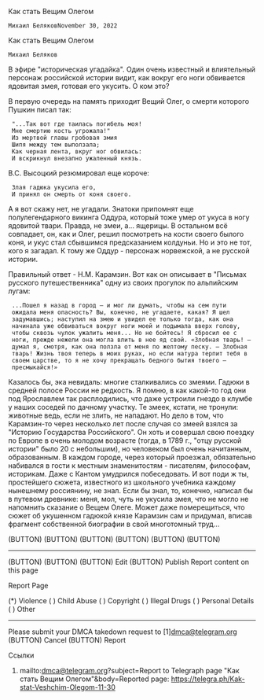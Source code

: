 Как стать Вещим Олегом


    Михаил БеляковNovember 30, 2022

Как стать Вещим Олегом


    Михаил Беляков

   В эфире "историческая угадайка". Один очень известный и влиятельный
   персонаж российской истории видит, как вокруг его ноги обвивается
   ядовитая змея, готовая его укусить. О ком это?

   В первую очередь на память приходит Вещий Олег, о смерти которого
   Пушкин писал так:

     "...Так вот где таилась погибель моя!
     Мне смертию кость угрожала!"
     Из мертвой главы гробовая змия
     Шипя между тем выползала;
     Как черная лента, вкруг ног обвилась:
     И вскрикнул внезапно ужаленный князь.

   В.С. Высоцкий резюмировал еще короче:

     Злая гадюка укусила его,
     И принял он смерть от коня своего.

   А я вот скажу нет, не угадали. Знатоки припомнят еще полулегендарного
   викинга Оддура, который тоже умер от укуса в ногу ядовитой твари.
   Правда, не змеи, а... ящерицы. В остальном всё совпадает, он, как и
   Олег, решил посмотреть на кости своего былого коня, и укус стал
   сбывшимся предсказанием колдуньи. Но и это не тот, кого я загадал. К
   тому же Оддур - персонаж норвежской, а не русской истории.

   Правильный ответ - Н.М. Карамзин. Вот как он описывает в "Письмах
   русского путешественника" одну из своих прогулок по альпийским лугам:

     ...Пошел я назад в город – и мог ли думать, чтобы на сем пути
     ожидала меня опасность? Вы, конечно, не угадаете, какая? Я шел
     задумавшись; наступил на змею и увидел ее только тогда, как она
     начинала уже обвиваться вокруг ноги моей и подымала вверх голову,
     чтобы сквозь чулок ужалить меня... Но не бойтесь! Я сбросил ее с
     ноги, прежде нежели она могла влить в нее яд свой. «Злобная тварь! –
     думал я, смотря, как она ползла от меня по желтому песку. – Злобная
     тварь! Жизнь твоя теперь в моих руках, но если натура терпит тебя в
     своем царстве, то я не хочу прекращать бедного бытия твоего –
     пресмыкайся!»

   Казалось бы, эка невидаль: многие сталкивались со змеями. Гадюки в
   средней полосе России не редкость. Я помню, в как какой-то год они под
   Ярославлем так расплодились, что даже устроили гнездо в клумбе у наших
   соседей по дачному участку. Те змеек, кстати, не тронули: животные
   ведь, если не злить, не нападают. Но дело в том, что Карамзин-то через
   несколько лет после случая со змеей взялся за "Историю Государства
   Российского". Он хоть и совершал свою поездку по Европе в очень молодом
   возрасте (тогда, в 1789 г., "отцу русской истории" было 20 с
   небольшим), но человеком был очень начитанным, образованным. В каждом
   городе, через который проезжал, обязательно набивался в гости к местным
   знаменитостям - писателям, философам, историкам. Даже с Кантом
   умудрился побеседовать. И вот поди ж ты, простейшего сюжета, известного
   из школьного учебника каждому нынешнему россиянину, не знал. Если бы
   знал, то, конечно, написал бы в путевом древнике: меня, мол, чуть не
   укусила змея, что не могло не напомнить сказание о Вещем Олеге. Может
   даже померещиться, что сюжет об укушенном гадюкой князе Карамзин сам и
   придумал, вписав фрагмент собственной биографии в свой многотомный
   труд...

   (BUTTON) (BUTTON) (BUTTON) (BUTTON) (BUTTON) (BUTTON)
   ____________________
   (BUTTON) (BUTTON)
   (BUTTON) Edit (BUTTON) Publish
   Report content on this page

Report Page

   (*) Violence ( ) Child Abuse ( ) Copyright ( ) Illegal Drugs ( )
   Personal Details ( ) Other
   ____________________
   Please submit your DMCA takedown request to [1]dmca@telegram.org
   (BUTTON) Cancel (BUTTON) Report

Ссылки

   1. mailto:dmca@telegram.org?subject=Report to Telegraph page "Как стать Вещим Олегом"&body=Reported page: https://telegra.ph/Kak-stat-Veshchim-Olegom-11-30



